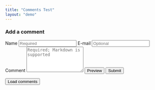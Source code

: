 ```yaml
---
title: "Comments Test"
layout: "demo"
---
```


<h3>Add a comment</h3>
<form id = "comment-form" autocomplete = "off">
  <label for = "name-box">Name</label>
  <input type = "text" name = "name"  placeholder = "Required" id = "name-box" required>
  <label for = "email-box">E-mail</label>
  <input type = "email" name = "email" placeholder = "Optional" id = "email-box">
  <label for = "comment-box">Comment</label>
  <textarea rows = "5" name = "comment" placeholder = "Required; Markdown is supported" id = "comment-box" required></textarea>
  <button type = "button">Preview</button>
  <button type = "submit">Submit</button>
</form>
<button id = "load-button">Load comments</button>